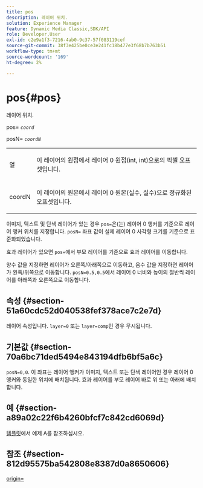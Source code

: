 ```yaml
---
title: pos
description: 레이어 위치.
solution: Experience Manager
feature: Dynamic Media Classic,SDK/API
role: Developer,User
exl-id: c2e9a1f3-7216-4ab0-9c37-57f083119cef
source-git-commit: 38f3e425be0ce3e241fc18b477e3f68b7b763b51
workflow-type: tm+mt
source-wordcount: '169'
ht-degree: 2%

---
```


# pos{#pos}

레이어 위치.

pos= *`coord`*

posN= *`coordN`*

<table id="simpletable_754F76EE00BF4129B07502647FF172B7"> 
 <tr class="strow"> 
  <td class="stentry"> <p><span class="varname"> 열</span> </p> </td> 
  <td class="stentry"> <p>이 레이어의 원점에서 레이어 0 원점(int, int)으로의 픽셀 오프셋입니다. </p></td> 
 </tr> 
 <tr class="strow"> 
  <td class="stentry"> <p><span class="varname"> coordN</span> </p></td> 
  <td class="stentry"> <p>이 레이어의 원본에서 레이어 0 원본(실수, 실수)으로 정규화된 오프셋입니다. </p></td> 
 </tr> 
</table>

이미지, 텍스트 및 단색 레이어가 있는 경우 `pos=`은(는) 레이어 0 앵커를 기준으로 레이어 앵커 위치를 지정합니다. `posN=` 좌표 값이 실제 레이어 0 사각형 크기를 기준으로 표준화되었습니다.

효과 레이어가 있으면 `pos=`에서 부모 레이어를 기준으로 효과 레이어를 이동합니다.

양수 값을 지정하면 레이어가 오른쪽/아래쪽으로 이동하고, 음수 값을 지정하면 레이어가 왼쪽/위쪽으로 이동합니다. `posN=0.5,0.5`에서 레이어 0 너비와 높이의 절반씩 레이어를 아래쪽과 오른쪽으로 이동합니다.

## 속성 {#section-51a60cdc52d040538fef378ace7c2e7d}

레이어 속성입니다. `layer=0` 또는 `layer=comp`인 경우 무시됩니다.

## 기본값 {#section-70a6bc71ded5494e843194dfb6bf5a6c}

`posN=0,0`. 이 좌표는 레이어 앵커가 이미지, 텍스트 또는 단색 레이어인 경우 레이어 0 앵커와 동일한 위치에 배치됩니다. 효과 레이어를 부모 레이어 바로 위 또는 아래에 배치합니다.

## 예 {#section-a89a02c22f6b4260bfcf7c842cd6069d}

[템플릿](../../../../../is-api/http-ref/image-serving-api-ref/c-http-protocol-reference/c-templates/c-templates.md#concept-3cd2d2adae0e41b2979b9640244d4d3e)에서 예제 A를 참조하십시오.

## 참조 {#section-812d95575ba542808e8387d0a8650606}

[origin=](../../../../../is-api/http-ref/image-serving-api-ref/c-http-protocol-reference/c-command-reference/r-origin.md#reference-e11c7ac06e2240cc884c3fec98f05138)
